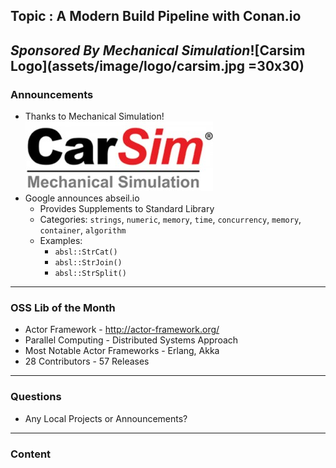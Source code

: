 ## Topic : A Modern Build Pipeline with Conan.io
*Sponsored By Mechanical Simulation*![Carsim Logo](assets/image/logo/carsim.jpg =30x30)
---
### Announcements 

* Thanks to Mechanical Simulation!![Carsim Logo](assets/image/logo/carsim.jpg)
* Google announces abseil.io
	* Provides Supplements to Standard Library
	* Categories: `strings`, `numeric`, `memory`, `time`, `concurrency`, `memory`, `container`, `algorithm`
	* Examples:  
		* `absl::StrCat()`
		* `absl::StrJoin()`
		* `absl::StrSplit()`
---
### OSS Lib of the Month
* Actor Framework - http://actor-framework.org/
* Parallel Computing - Distributed Systems Approach
* Most Notable Actor Frameworks - Erlang, Akka
* 28 Contributors - 57 Releases

---
### Questions
* Any Local Projects or Announcements?

---
### Content







